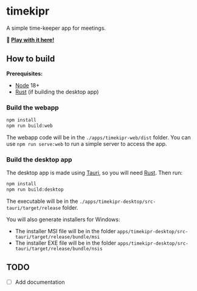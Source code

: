 # timekipr

A simple time-keeper app for meetings.

**:rocket: [Play with it here!](https://srynetix.github.io/timekipr/)**

## How to build

**Prerequisites:**

- [Node] 18+
- [Rust] (if building the desktop app)

### Build the webapp

```sh
npm install
npm run build:web
```

The webapp code will be in the `./apps/timekipr-web/dist` folder.
You can use `npm run serve:web` to run a simple server to access the app.

### Build the desktop app

The desktop app is made using [Tauri], so you will need [Rust].
Then run:

```sh
npm install
npm run build:desktop
```

The executable will be in the `./apps/timekipr-desktop/src-tauri/target/release` folder.

You will also generate installers for Windows:
- The installer MSI file will be in the folder `apps/timekipr-desktop/src-tauri/target/release/bundle/msi`
- The installer EXE file will be in the folder `apps/timekipr-desktop/src-tauri/target/release/bundle/nsis`

## TODO

- [ ] Add documentation

[Node]: https://nodejs.org/en
[Rust]: https://www.rust-lang.org/en
[Tauri]: https://tauri.app/
